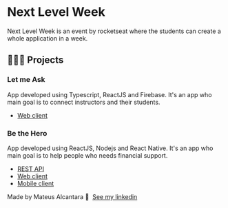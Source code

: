 # Next Level Week

Next Level Week is an event by rocketseat where the students can create a whole application in a week.

## 👨🏻‍💻 Projects

### Let me Ask

App developed using Typescript, ReactJS and Firebase. It's an app who main goal is to connect instructors and their students.

- [Web client](https://github.com/mat-alcantara/let-me-ask)

### Be the Hero

App developed using ReactJS, Nodejs and React Native. It's an app who main goal is to help people who needs financial support.

- [REST API](https://github.com/mat-alcantara/be-the-hero/tree/master/backend)
- [Web client](https://github.com/mat-alcantara/be-the-hero/tree/master/frontend)
- [Mobile client](https://github.com/mat-alcantara/be-the-hero/tree/master/mobile)



Made by Mateus Alcantara 👋 &nbsp;[See my linkedin](https://www.linkedin.com/in/mat-alcantara/)
